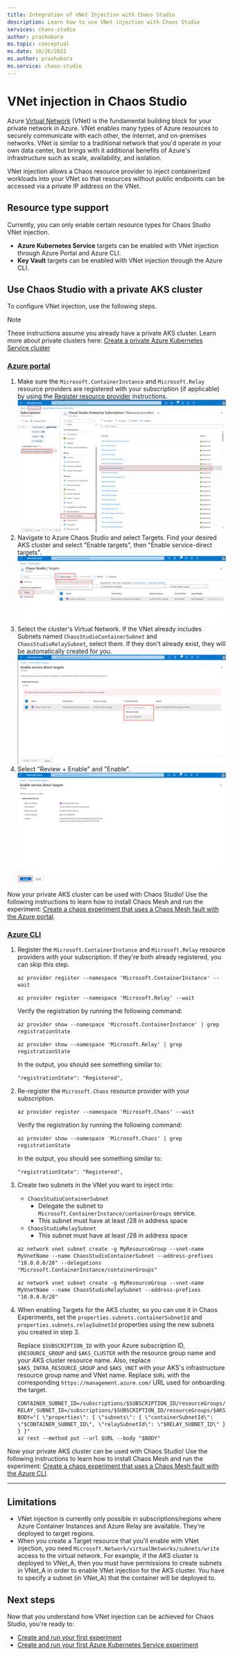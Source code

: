 ```yaml
---
title: Integration of VNet Injection with Chaos Studio
description: Learn how to use VNet injection with Chaos Studio
services: chaos-studio
author: prashabora
ms.topic: conceptual
ms.date: 10/26/2022
ms.author: prashabora
ms.service: chaos-studio
---
```

# VNet injection in Chaos Studio

Azure [Virtual Network](../virtual-network/virtual-networks-overview.md) (VNet) is the fundamental building block for your private network in Azure. VNet enables many types of Azure resources to securely communicate with each other, the internet, and on-premises networks. VNet is similar to a traditional network that you'd operate in your own data center, but brings with it additional benefits of Azure's infrastructure such as scale, availability, and isolation.

VNet injection allows a Chaos resource provider to inject containerized workloads into your VNet so that resources without public endpoints can be accessed via a private IP address on the VNet.

## Resource type support
Currently, you can only enable certain resource types for Chaos Studio VNet injection.
* **Azure Kubernetes Service** targets can be enabled with VNet injection through Azure Portal and Azure CLI.
* **Key Vault** targets can be enabled with VNet injection through the Azure CLI.

## Use Chaos Studio with a private AKS cluster

To configure VNet injection, use the following steps.

> [!NOTE]
> These instructions assume you already have a private AKS cluster. Learn more about private clusters here: [Create a private Azure Kubernetes Service cluster](../aks/private-clusters.md)

### [Azure portal](#tab/portal)

1. Make sure the `Microsoft.ContainerInstance` and `Microsoft.Relay` resource providers are registered with your subscription (if applicable) by using the [Register resource provider](../azure-resource-manager/management/resource-providers-and-types.md) instructions.
![Register a resource provider](images/vnet-register-resource-provider.png)
1. Navigate to Azure Chaos Studio and select Targets. Find your desired AKS cluster and select "Enable targets", then "Enable service-direct targets".
![Enable targets in Chaos Studio](images/vnet-enable-targets.png)
1. Select the cluster's Virtual Network. If the VNet already includes Subnets named `ChaosStudioContainerSubnet` and `ChaosStudioRelaySubnet`, select them. If they don't already exist, they will be automatically created for you.
![Select the VNet and Subnets](images/vnet-select-subnets.png)
1. Select "Review + Enable" and "Enable".
![Review the target enablement](images/vnet-review.png)

Now your private AKS cluster can be used with Chaos Studio! Use the following instructions to learn how to install Chaos Mesh and run the experiment: [Create a chaos experiment that uses a Chaos Mesh fault with the Azure portal](chaos-studio-tutorial-aks-portal.md).

### [Azure CLI](#tab/cli)

1. Register the `Microsoft.ContainerInstance` and `Microsoft.Relay` resource providers with your subscription. If they're both already registered, you can skip this step.

    ```azurecli
    az provider register --namespace 'Microsoft.ContainerInstance' --wait
    ```

    ```azurecli
    az provider register --namespace 'Microsoft.Relay' --wait
    ```

    Verify the registration by running the following command:

    ```azurecli
    az provider show --namespace 'Microsoft.ContainerInstance' | grep registrationState
    ```

    ```azurecli
    az provider show --namespace 'Microsoft.Relay' | grep registrationState
    ```

    In the output, you should see something similar to:

    ```azurecli
    "registrationState": "Registered",
    ```

1. Re-register the `Microsoft.Chaos` resource provider with your subscription.

    ```azurecli
    az provider register --namespace 'Microsoft.Chaos' --wait
    ```

    Verify the registration by running the following command:

    ```azurecli
    az provider show --namespace 'Microsoft.Chaos' | grep registrationState
    ```

    In the output, you should see something similar to:

    ```azurecli
    "registrationState": "Registered",
    ```

1. Create two subnets in the VNet you want to inject into:

    - `ChaosStudioContainerSubnet`
        - Delegate the subnet to `Microsoft.ContainerInstance/containerGroups` service.
        - This subnet must have at least /28 in address space
    - `ChaosStudioRelaySubnet`
        - This subnet must have at least /28 in address space
        
    ```azurecli
    az network vnet subnet create -g MyResourceGroup --vnet-name MyVnetName --name ChaosStudioContainerSubnet --address-prefixes "10.0.0.0/28" --delegations "Microsoft.ContainerInstance/containerGroups"
    ```
    ```azurecli
    az network vnet subnet create -g MyResourceGroup --vnet-name MyVnetName --name ChaosStudioRelaySubnet --address-prefixes "10.0.0.0/28"
    ```

1. When enabling Targets for the AKS cluster, so you can use it in Chaos Experiments, set the `properties.subnets.containerSubnetId` and `properties.subnets.relaySubnetId` properties using the new subnets you created in step 3.

    Replace `$SUBSCRIPTION_ID` with your Azure subscription ID, `$RESOURCE_GROUP` and `$AKS_CLUSTER` with the resource group name and your AKS cluster resource name. Also, replace `$AKS_INFRA_RESOURCE_GROUP` and `$AKS_VNET` with your AKS's infrastructure resource group name and VNet name. Replace `$URL` with the corresponding `https://management.azure.com/` URL used for onboarding the target.

    ```azurecli
    CONTAINER_SUBNET_ID=/subscriptions/$SUBSCRIPTION_ID/resourceGroups/$AKS_INFRA_RESOURCE_GROUP/providers/Microsoft.Network/virtualNetworks/$AKS_VNET/subnets/ChaosStudioContainerSubnet
    RELAY_SUBNET_ID=/subscriptions/$SUBSCRIPTION_ID/resourceGroups/$AKS_INFRA_RESOURCE_GROUP/providers/Microsoft.Network/virtualNetworks/$AKS_VNET/subnets/ChaosStudioRelaySubnet
    BODY="{ \"properties\": { \"subnets\": { \"containerSubnetId\": \"$CONTAINER_SUBNET_ID\", \"relaySubnetId\": \"$RELAY_SUBNET_ID\" } } }"
    az rest --method put --url $URL --body "$BODY"
    ```
    <!--
    After creating a Target resource with VNet injection enabled, the resource's properties will include:
    
    ```json
    {
      "properties": {
        "subnets": {
          "containerSubnetId": "/subscriptions/.../subnets/ChaosStudioContainerSubnet",
          "relaySubnetId": "/subscriptions/.../subnets/ChaosStudioRelaySubnet"
        }
      }
    }
    ```
    -->

Now your private AKS cluster can be used with Chaos Studio! Use the following instructions to learn how to install Chaos Mesh and run the experiment: [Create a chaos experiment that uses a Chaos Mesh fault with the Azure CLI](chaos-studio-tutorial-aks-cli.md).

---

## Limitations
* VNet injection is currently only possible in subscriptions/regions where Azure Container Instances and Azure Relay are available. They're deployed to target regions.
* When you create a Target resource that you'll enable with VNet injection, you need `Microsoft.Network/virtualNetworks/subnets/write` access to the virtual network. For example, if the AKS cluster is deployed to VNet_A, then you must have permissions to create subnets in VNet_A in order to enable VNet injection for the AKS cluster. You have to specify a subnet (in VNet_A) that the container will be deployed to.

<!--
![Target resource with VNet Injection](images/chaos-studio-rp-vnet-injection.png)
-->

## Next steps
Now that you understand how VNet injection can be achieved for Chaos Studio, you're ready to:
- [Create and run your first experiment](chaos-studio-tutorial-service-direct-portal.md)
- [Create and run your first Azure Kubernetes Service experiment](chaos-studio-tutorial-aks-portal.md)

